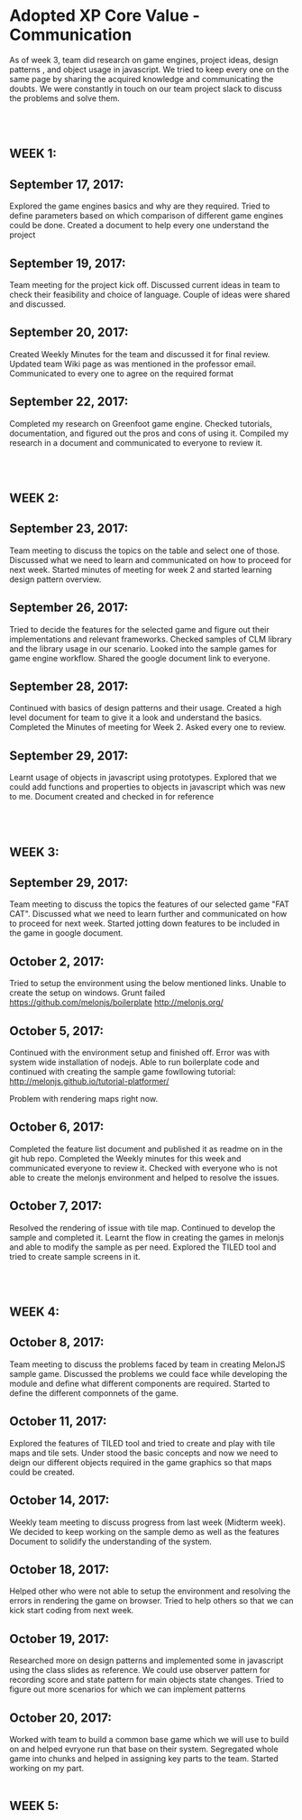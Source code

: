 
# Adopted XP Core Value - Communication
As of week 3, team did research on game engines, project ideas, design patterns , and object usage in javascript. We tried to keep every one on the same page by sharing the acquired knowledge and communicating the doubts. We were constantly in touch on our team project slack to discuss the problems and solve them. 


<br></br>

## WEEK 1:

## September 17, 2017:
Explored the game engines basics and why are they required. Tried to define parameters based on which comparison of different game engines could be done. Created a document to help every one understand the project 

## September 19, 2017:
Team meeting for the project kick off. Discussed current ideas in team to check their feasibility and choice of language. Couple of ideas were shared and discussed.

## September 20, 2017:
Created Weekly Minutes for the team and discussed it for final review. Updated team Wiki page as was mentioned in  the professor email. Communicated to every one to agree on the required format

## September 22, 2017:
Completed my research on Greenfoot game engine. Checked tutorials, documentation, and figured out the pros and cons of using it. Compiled my research in a document and communicated to everyone to review it.

<br></br>

## WEEK 2:

## September 23, 2017:
Team meeting to discuss the topics on the table and select one of those. Discussed what we need to learn and communicated on how to proceed for next week. Started minutes of meeting for week 2 and started learning design pattern overview.

## September 26, 2017:
Tried to decide the features for the selected game and figure out their implementations and relevant frameworks. Checked samples of CLM library and the library usage in our scenario. Looked into the sample games for game engine workflow. Shared the google document link to everyone.

## September 28, 2017:
Continued with basics of design patterns and their usage. Created a high level document for team to give it a look and understand the basics. Completed the Minutes of meeting for Week 2. Asked every one to review.

## September 29, 2017:
Learnt usage of objects in javascript using prototypes. Explored that we could add functions and properties to objects in javascript which was new to me. Document created and checked in for reference

<br></br>

## WEEK 3:

## September 29, 2017:
Team meeting to discuss the topics the features of our selected game "FAT CAT". Discussed what we need to learn further and communicated on how to proceed for next week. Started jotting down features to be included in the game in google document.

## October 2, 2017:
Tried to setup the environment using the below mentioned links. Unable to create the setup on windows. Grunt failed
https://github.com/melonjs/boilerplate
http://melonjs.org/


## October 5, 2017:
Continued with the environment setup and finished off. Error was with system wide installation of nodejs. Able to run boilerplate code and continued with creating the sample game fowllowing tutorial:
http://melonjs.github.io/tutorial-platformer/

Problem with rendering maps right now.

## October 6, 2017:
Completed the feature list document and published it as readme on in the git hub repo. Completed the Weekly minutes for this week and communicated everyone to review it. Checked with everyone who is not able to create the melonjs environment and helped to resolve the issues.

## October 7, 2017:
Resolved the rendering of issue with tile map. Continued to develop the sample and completed it. Learnt the flow in creating the games in melonjs and able to modify the sample as per need. Explored the TILED tool and tried to create sample screens in it.

<br></br>

## WEEK 4:

## October 8, 2017:
Team meeting to discuss the problems faced by team in creating MelonJS sample game. Discussed the problems we could face while developing the module and define what different components are required. Started to define the different componnets of the game.

## October 11, 2017:
Explored the features of TILED tool and tried to create and play with tile maps and tile sets. Under stood the basic concepts and now we need to deign our different objects required in the game graphics so that maps could be created.

## October 14, 2017:
Weekly team meeting to discuss progress from last week (Midterm week). We decided to keep working on the sample demo as well as  the features Document to solidify the understanding of the system.

## October 18, 2017:
Helped other who were not able to setup the environment and resolving the errors in rendering the game on browser. Tried to help others so that we can kick start coding from next week.

## October 19, 2017:
Researched more on design patterns and implemented some in javascript using the class slides as reference. We could use observer pattern for recording score and state pattern for main objects state changes. Tried to figure out more scenarios for which we can implement patterns

## October 20, 2017:
Worked with team to build a common base game which we will use to build on and helped evryone run that base on their system. Segregated whole game into chunks and helped in assigning key parts to the team. Started working on my part.
<br></br>

## WEEK 5:
